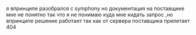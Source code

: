  я впринципе разобрался с symphony но документация на поставщике мне не понятно так что я не понимаю куда мне кидать запрос ,но впринципе решение работает так как от сервера поставщика прилетает 404

